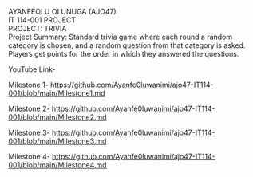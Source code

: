 AYANFEOLU OLUNUGA (AJO47)<br>
IT 114-001 PROJECT<br>
PROJECT: TRIVIA<br>
Project Summary: Standard trivia game where each round a random category is chosen, and a random question from that category is asked. Players get points for the order in which they answered the questions.
<br>

YouTube Link-

Milestone 1-  https://github.com/Ayanfe0luwanimi/ajo47-IT114-001/blob/main/Milestone1.md

Milestone 2-  https://github.com/Ayanfe0luwanimi/ajo47-IT114-001/blob/main/Milestone2.md

Milestone 3-  https://github.com/Ayanfe0luwanimi/ajo47-IT114-001/blob/main/Milestone3.md

Milestone 4-  https://github.com/Ayanfe0luwanimi/ajo47-IT114-001/blob/main/Milestone4.md
